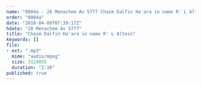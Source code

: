 ```yaml
---
name: "0004a - 28 Menachem Av 5777 Chaim Dalfin Ha'ara in name R' L Altein"
order: "0004a"
date: "2018-04-09T07:39:17Z"
hdate: "28 Menachem Av 5777"
title: "Chaim Dalfin Ha'ara in name R' L Altein"
keywords: []
file:
- ext: ".mp3"
  mime: "audio/mpeg"
  size: 3124035
  duration: "2:10"
published: true
---
```


